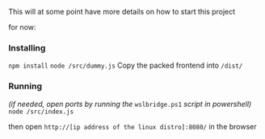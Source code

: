 This will at some point have more details on how to start this project

for now:

### Installing
`npm install`
`node /src/dummy.js`
Copy the packed frontend into `/dist/`

### Running
*(if needed, open ports by running the* `wslbridge.ps1` *script in powershell)*
`node /src/index.js`

then open `http://[ip address of the linux distro]:8080/` in the browser

